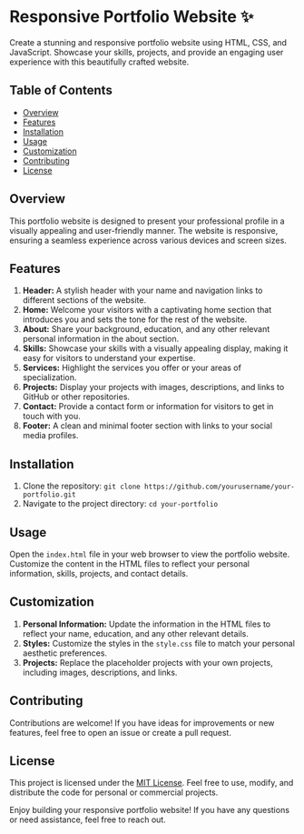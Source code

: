 # Responsive Portfolio Website ✨

Create a stunning and responsive portfolio website using HTML, CSS, and JavaScript. Showcase your skills, projects, and provide an engaging user experience with this beautifully crafted website.

## Table of Contents

- [Overview](#overview)
- [Features](#features)
- [Installation](#installation)
- [Usage](#usage)
- [Customization](#customization)
- [Contributing](#contributing)
- [License](#license)

## Overview

This portfolio website is designed to present your professional profile in a visually appealing and user-friendly manner. The website is responsive, ensuring a seamless experience across various devices and screen sizes.

## Features

1. **Header:** A stylish header with your name and navigation links to different sections of the website.
2. **Home:** Welcome your visitors with a captivating home section that introduces you and sets the tone for the rest of the website.
3. **About:** Share your background, education, and any other relevant personal information in the about section.
4. **Skills:** Showcase your skills with a visually appealing display, making it easy for visitors to understand your expertise.
5. **Services:** Highlight the services you offer or your areas of specialization.
6. **Projects:** Display your projects with images, descriptions, and links to GitHub or other repositories.
7. **Contact:** Provide a contact form or information for visitors to get in touch with you.
8. **Footer:** A clean and minimal footer section with links to your social media profiles.

## Installation

1. Clone the repository: `git clone https://github.com/yourusername/your-portfolio.git`
2. Navigate to the project directory: `cd your-portfolio`

## Usage

Open the `index.html` file in your web browser to view the portfolio website. Customize the content in the HTML files to reflect your personal information, skills, projects, and contact details.

## Customization

1. **Personal Information:** Update the information in the HTML files to reflect your name, education, and any other relevant details.
2. **Styles:** Customize the styles in the `style.css` file to match your personal aesthetic preferences.
3. **Projects:** Replace the placeholder projects with your own projects, including images, descriptions, and links.

## Contributing

Contributions are welcome! If you have ideas for improvements or new features, feel free to open an issue or create a pull request.

## License

This project is licensed under the [MIT License](LICENSE). Feel free to use, modify, and distribute the code for personal or commercial projects.

Enjoy building your responsive portfolio website! If you have any questions or need assistance, feel free to reach out.
